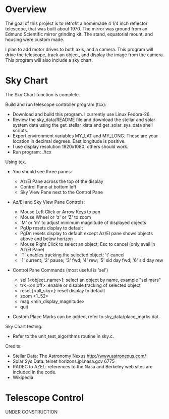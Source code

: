 # Overview

The goal of this project is to retrofit a homemade 4 1/4 inch reflector
telescope, that was built about 1970. The mirror was ground from an
Edmund Scientific mirror grinding kit. The stand, equatorial mount, and
housing were custom made.

I plan to add motor drives to both axis, and a camera. This program will
drive the telescope, track an object, and display the image from the 
camera. This program will also include a sky chart.

# Sky Chart

The Sky Chart function is complete.

Build and run telescope controller program (tcx):

* Download and build this program. I currently use Linux Fedora-26.
* Review the sky_data/README file and download the stellar and solar system data
using the get_stellar_data and get_solar_sys_data shell scripts.
* Export environment variables MY_LAT and MY_LONG. These are your location in decimal degrees. East longitude is positive.
* I use display resolution 1920x1080; others should work.
* Run program: ./tcx

Using tcx.

* You should see three panes:

  * Az/El Pane across the top of the display
  * Control Pane at bottom left
  * Sky View Pane next to the Control Pane


* Az/El and Sky View Pane Controls:

  * Mouse Left Click or Arrow Keys to pan
  * Mouse Wheel or 'z' or 'Z' to zoom
  * 'M' or 'm' to adjust minimum magnitude of displayed objects
  * PgUp resets display to default 
  * PgDn resets display to default except Az/El pane shows objects above and below horizon
  * Mouse Right Click to select an object; Esc to cancel (only avail in Az/El Pane)
  * 'T' enables tracking the selected object; 't' cancel
  * '1' current; '2' pause; '3' fwd; '4' rew; '5' sid day fwd; '6' sid day rew


* Control Pane Commands (most useful is 'sel')

  * sel [<object_name>]: select an object by name, example "sel mars"
  * trk <on|off>: enable or disable tracking of selected object
  * reset [<all_sky>]: reset display to default
  * zoom <1..52>
  * mag <min_display_magnitude>
  * quit


* Custom Place Marks can be added, refer to sky_data/place_marks.dat.

Sky Chart testing:

* Refer to the unit_test_algorithms routine in sky.c.

Credits:

* Stellar Data: The Astronomy Nexus  http://www.astronexus.com/
* Solar Sys Data: telnet horizons.jpl.nasa.gov 6775
* RADEC to AZEL: references to the Nasa and Berkeley web sites are included in the code.
* Wikipedia

# Telescope Control

UNDER CONSTRUCTION

